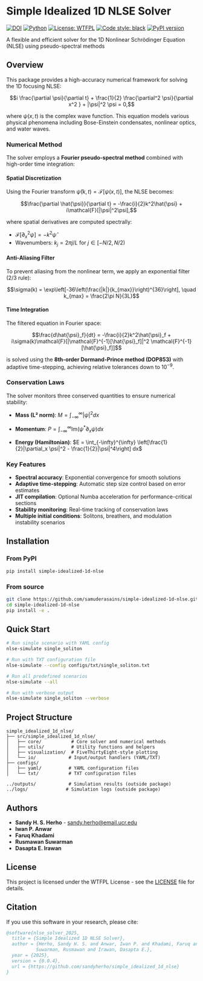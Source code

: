 # Simple Idealized 1D NLSE Solver

[![DOI](https://zenodo.org/badge/1038236999.svg)](https://doi.org/10.5281/zenodo.16895284)
[![Python](https://img.shields.io/badge/python-3.8%2B-blue.svg)](https://www.python.org/downloads/)
[![License: WTFPL](https://img.shields.io/badge/License-WTFPL-brightgreen.svg)](http://www.wtfpl.net/about/)
[![Code style: black](https://img.shields.io/badge/code%20style-black-000000.svg)](https://github.com/psf/black)
[![PyPI version](https://img.shields.io/pypi/v/simple-idealized-1d-nlse.svg)](https://pypi.org/project/simple-idealized-1d-nlse/)

A flexible and efficient solver for the 1D Nonlinear Schrödinger Equation (NLSE) using pseudo-spectral methods

## Overview

This package provides a high-accuracy numerical framework for solving the 1D focusing NLSE:

$$i \frac{\partial \psi}{\partial t} + \frac{1}{2} \frac{\partial^2 \psi}{\partial x^2 } + |\psi|^2 \psi = 0,$$

where $\psi(x,t)$ is the complex wave function. This equation models various physical phenomena including Bose-Einstein condensates, nonlinear optics, and water waves.

### Numerical Method

The solver employs a **Fourier pseudo-spectral method** combined with high-order time integration:

#### Spatial Discretization
Using the Fourier transform $\hat{\psi}(k,t) = \mathcal{F}[\psi(x,t)]$, the NLSE becomes:

$$\frac{\partial \hat{\psi}}{\partial t} = -\frac{i}{2}k^2\hat{\psi} + i\mathcal{F}[|\psi|^2\psi],$$

where spatial derivatives are computed spectrally:
- $\mathcal{F}[\partial^2_x \psi] = -k^2 \hat{\psi}$
- Wavenumbers: $k_j = 2\pi j/L$ for $j \in [-N/2, N/2)$

#### Anti-Aliasing Filter
To prevent aliasing from the nonlinear term, we apply an exponential filter (2/3 rule):

$$\sigma(k) = \exp\left[-36\left(\frac{|k|}{k_{max}}\right)^{36}\right], \quad k_{max} = \frac{2\pi N}{3L}$$

#### Time Integration
The filtered equation in Fourier space:

$$\frac{d\hat{\psi}_f}{dt} = -\frac{i}{2}k^2\hat{\psi}_f + i\sigma(k)\mathcal{F}[|\mathcal{F}^{-1}[\hat{\psi}_f]|^2 \mathcal{F}^{-1}[\hat{\psi}_f]]$$

is solved using the **8th-order Dormand-Prince method (DOP853)** with adaptive time-stepping, achieving relative tolerances down to $10^{-9}$.

### Conservation Laws

The solver monitors three conserved quantities to ensure numerical stability:

- **Mass (L² norm)**: $M = \int_{-\infty}^{\infty} |\psi|^2 dx$

- **Momentum**: $P = \int_{-\infty}^{\infty} \text{Im}(\psi^* \partial_x \psi) dx$

- **Energy (Hamiltonian)**: $E = \int_{-\infty}^{\infty} \left[\frac{1}{2}|\partial_x \psi|^2 - \frac{1}{2}|\psi|^4\right] dx$

### Key Features

- **Spectral accuracy**: Exponential convergence for smooth solutions
- **Adaptive time-stepping**: Automatic step size control based on error estimates
- **JIT compilation**: Optional Numba acceleration for performance-critical sections
- **Stability monitoring**: Real-time tracking of conservation laws
- **Multiple initial conditions**: Solitons, breathers, and modulation instability scenarios

## Installation

### From PyPI

```bash
pip install simple-idealized-1d-nlse
```


### From source

```bash
git clone https://github.com/samuderasains/simple-idealized-1d-nlse.git
cd simple-idealized-1d-nlse
pip install -e .
```

## Quick Start

```bash
# Run single scenario with YAML config
nlse-simulate single_soliton

# Run with TXT configuration file
nlse-simulate --config configs/txt/single_soliton.txt

# Run all predefined scenarios
nlse-simulate --all

# Run with verbose output
nlse-simulate single_soliton --verbose
```

## Project Structure

```
simple_idealized_1d_nlse/
├── src/simple_idealized_1d_nlse/
│   ├── core/           # Core solver and numerical methods
│   ├── utils/          # Utility functions and helpers
│   ├── visualization/  # FiveThirtyEight-style plotting
│   └── io/            # Input/output handlers (YAML/TXT)
├── configs/           
│   ├── yaml/          # YAML configuration files
│   └── txt/           # TXT configuration files

../outputs/            # Simulation results (outside package)
../logs/              # Simulation logs (outside package)
```


## Authors

- **Sandy H. S. Herho** - sandy.herho@email.ucr.edu
- **Iwan P. Anwar** 
- **Faruq Khadami** 
- **Rusmawan Suwarman** 
- **Dasapta E. Irawan** 

## License

This project is licensed under the WTFPL License - see the [LICENSE](LICENSE) file for details.

## Citation

If you use this software in your research, please cite:

```bibtex
@software{nlse_solver_2025,
  title = {Simple Idealized 1D NLSE Solver},
  author = {Herho, Sandy H. S. and Anwar, Iwan P. and Khadami, Faruq and 
           Suwarman, Rusmawan and Irawan, Dasapta E.},
  year = {2025},
  version = {0.0.4},
  url = {https://github.com/sandyherho/simple_idealized_1d_nlse}
}
